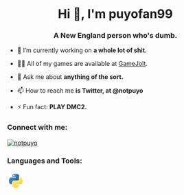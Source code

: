 <h1 align="center">Hi 👋, I'm puyofan99</h1>
<h3 align="center">A New England person who's dumb.</h3>

- 🔭 I’m currently working on **a whole lot of shit.**

- 👨‍💻 All of my games are available at [GameJolt](https://gamejolt.com/@breakingbadfunny).

- 💬 Ask me about **anything of the sort.**

- 📫 How to reach me **is Twitter, at @notpuyo**

- ⚡ Fun fact: **PLAY DMC2.**

<h3 align="left">Connect with me:</h3>
<p align="left">
<a href="https://twitter.com/notpuyo" target="blank"><img align="center" src="https://raw.githubusercontent.com/rahuldkjain/github-profile-readme-generator/master/src/images/icons/Social/twitter.svg" alt="notpuyo" height="30" width="40" /></a>
</p>

<h3 align="left">Languages and Tools:</h3>
<p align="left"> <a href="https://www.python.org" target="_blank" rel="noreferrer"> <img src="https://raw.githubusercontent.com/devicons/devicon/master/icons/python/python-original.svg" alt="python" width="40" height="40"/> </a> </p>
